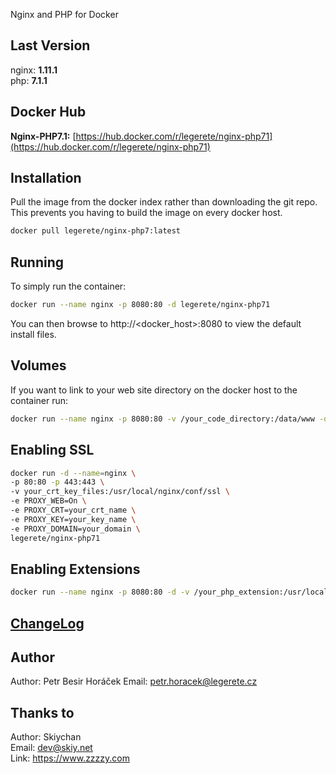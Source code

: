 Nginx and PHP for Docker

## Last Version
nginx: **1.11.1**   
php:   **7.1.1**

## Docker Hub   
**Nginx-PHP7.1:** [https://hub.docker.com/r/legerete/nginx-php71](https://hub.docker.com/r/legerete/nginx-php71)   
   
## Installation
Pull the image from the docker index rather than downloading the git repo. This prevents you having to build the image on every docker host.
```sh
docker pull legerete/nginx-php7:latest
```

## Running
To simply run the container:
```sh
docker run --name nginx -p 8080:80 -d legerete/nginx-php71
```
You can then browse to http://\<docker_host\>:8080 to view the default install files.

## Volumes
If you want to link to your web site directory on the docker host to the container run:
```sh
docker run --name nginx -p 8080:80 -v /your_code_directory:/data/www -d legerete/nginx-php71
```

## Enabling SSL
```sh
docker run -d --name=nginx \
-p 80:80 -p 443:443 \
-v your_crt_key_files:/usr/local/nginx/conf/ssl \
-e PROXY_WEB=On \
-e PROXY_CRT=your_crt_name \
-e PROXY_KEY=your_key_name \
-e PROXY_DOMAIN=your_domain \
legerete/nginx-php71
```

## Enabling Extensions
```sh
docker run --name nginx -p 8080:80 -d -v /your_php_extension:/usr/local/php/etc/php.d legerete/nginx-php71
```

## [ChangeLog](changelogs.md)
  

## Author
Author: Petr Besir Horáček
Email: petr.horacek@legerete.cz

## Thanks to
Author: Skiychan    
Email:  dev@skiy.net       
Link:   https://www.zzzzy.com
